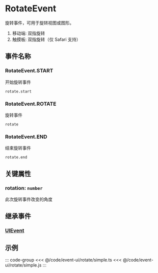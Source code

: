 # RotateEvent

旋转事件，可用于旋转视图或图形。

1. 移动端: 双指旋转
2. 触摸板: 双指旋转（仅 Safari 支持）

## 事件名称

### RotateEvent.START

开始旋转事件

`rotate.start`

### RotateEvent.ROTATE

旋转事件

`rotate`

### RotateEvent.END

结束旋转事件

`rotate.end`

## 关键属性

### rotation: `number`

此次旋转事件改变的角度

## 继承事件

### [UIEvent](./UIEvent.md)

<!-- ## API

### [RotateEvent](/api/classes/RotateEvent.md) -->

## 示例

::: code-group
<<< @/code/event-ui/rotate/simple.ts
<<< @/code/event-ui/rotate/simple.js
:::
